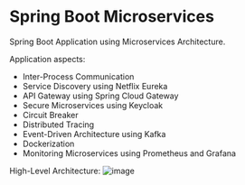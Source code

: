 # Spring Boot Microservices
Spring Boot Application using Microservices Architecture.

Application aspects:
- Inter-Process Communication
- Service Discovery using Netflix Eureka
- API Gateway using Spring Cloud Gateway
- Secure Microservices using Keycloak
- Circuit Breaker
- Distributed Tracing
- Event-Driven Architecture using Kafka
-  Dockerization
-  Monitoring Microservices using Prometheus and Grafana

High-Level Architecture:
![image](https://github.com/Pistonamey/java_spring_microservices/assets/83175234/eba4341b-d91e-433a-ab79-ad34a6c705dd)

